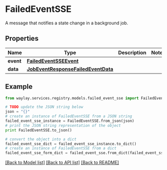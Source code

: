 # FailedEventSSE

A message that notifies a state change in a background job.

## Properties

Name | Type | Description | Notes
------------ | ------------- | ------------- | -------------
**event** | [**FailedEventSSEEvent**](FailedEventSSEEvent.md) |  | 
**data** | [**JobEventResponseFailedEventData**](JobEventResponseFailedEventData.md) |  | 

## Example

```python
from waylay.services.registry.models.failed_event_sse import FailedEventSSE

# TODO update the JSON string below
json = "{}"
# create an instance of FailedEventSSE from a JSON string
failed_event_sse_instance = FailedEventSSE.from_json(json)
# print the JSON string representation of the object
print FailedEventSSE.to_json()

# convert the object into a dict
failed_event_sse_dict = failed_event_sse_instance.to_dict()
# create an instance of FailedEventSSE from a dict
failed_event_sse_form_dict = failed_event_sse.from_dict(failed_event_sse_dict)
```
[[Back to Model list]](../README.md#documentation-for-models) [[Back to API list]](../README.md#documentation-for-api-endpoints) [[Back to README]](../README.md)


